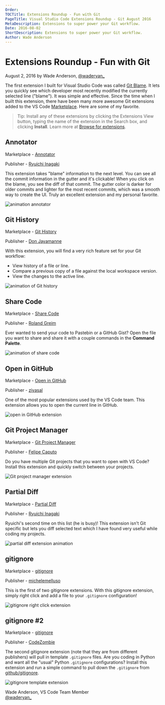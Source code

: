 ```yaml
---
Order:
TOCTitle: Extensions Roundup - Fun with Git
PageTitle: Visual Studio Code Extensions Roundup - Git August 2016
MetaDescription: Extensions to super power your Git workflow.
Date: 2016-08-02
ShortDescription: Extensions to super power your Git workflow.
Author: Wade Anderson
---
```


# Extensions Roundup - Fun with Git

August 2, 2016 by Wade Anderson, [@waderyan\_](https://twitter.com/waderyan_)

The first extension I built for Visual Studio Code was called
[Git Blame](https://marketplace.visualstudio.com/items?itemName=waderyan.gitblame).
It lets you quickly see which developer most recently modified the currently
selected line ("blame"). It was simple and effective. Since the time when I
built this extension, there have been many more awesome Git extensions added to
the VS Code [Marketplace](https://marketplace.visualstudio.com/VSCode). Here are
some of my favorite.

> Tip: Install any of these extensions by clicking the Extensions View button,
> typing the name of the extension in the Search box, and clicking **Install**.
> Learn more at
> [Browse for extensions](/docs/editor/extension-marketplace.md#browse-for-extensions).

## Annotator

Marketplace -
[Annotator](https://marketplace.visualstudio.com/items?itemName=ryu1kn.annotator)

Publisher -
[Ryuichi Inagaki](https://marketplace.visualstudio.com/search?term=publisher%3A%22Ryuichi%20Inagaki%22&target=VSCode)

This extension takes "blame" information to the next level. You can see all the
commit information in the gutter and it's clickable! When you click on the
blame, you see the diff of that commit. The gutter color is darker for older
commits and lighter for the most recent commits, which was a smooth way to
create the UI. Truly an excellent extension and my personal favorite.

![animation annotator](annotate-animation.gif)

## Git History

Marketplace -
[Git History](https://marketplace.visualstudio.com/items?itemName=donjayamanne.githistory)

Publisher -
[Don Jayamanne](https://marketplace.visualstudio.com/search?term=publisher%3A%22Don%20Jayamanne%22&target=VSCode)

With this extension, you will find a very rich feature set for your Git
workflow:

-   View history of a file or line.
-   Compare a previous copy of a file against the local workspace version.
-   View the changes to the active line.

![animation of Git history](git-history-animation.gif)

## Share Code

Marketplace -
[Share Code](https://marketplace.visualstudio.com/items?itemName=RolandGreim.sharecode)

Publisher -
[Roland Greim](https://marketplace.visualstudio.com/search?term=publisher%3A%22Roland%20Greim%22&target=VSCode)

Ever wanted to send your code to Pastebin or a GitHub Gist? Open the file you
want to share and share it with a couple commands in the **Command Palette**.

![animation of share code](share-code-animation.gif)

## Open in GitHub

Marketplace -
[Open in GitHub](https://marketplace.visualstudio.com/items?itemName=ziyasal.vscode-open-in-github)

Publisher -
[ziyasal](https://marketplace.visualstudio.com/search?term=publisher%3A%22ziyasal%22&target=VSCode)

One of the most popular extensions used by the VS Code team. This extension
allows you to open the current line in GitHub.

![open in GitHub extension](open-in-github.png)

## Git Project Manager

Marketplace -
[Git Project Manager](https://marketplace.visualstudio.com/items?itemName=felipecaputo.git-project-manager)

Publisher -
[Felipe Caputo](https://marketplace.visualstudio.com/search?term=publisher%3A%22Felipe%20Caputo%22&target=VSCode)

Do you have multiple Git projects that you want to open with VS Code? Install
this extension and quickly switch between your projects.

![Git project manager extension](git-project-manager.png)

## Partial Diff

Marketplace -
[Partial Diff](https://marketplace.visualstudio.com/items?itemName=ryu1kn.partial-diff)

Publisher -
[Ryuichi Inagaki](https://marketplace.visualstudio.com/search?term=publisher%3A%22Ryuichi%20Inagaki%22&target=VSCode)

Ryuichi's second time on this list (he is busy)! This extension isn't Git
specific but lets you diff selected text which I have found very useful while
coding my projects.

![partial diff extension animation](partial-diff.gif)

## gitignore

Marketplace -
[gitignore](https://marketplace.visualstudio.com/items?itemName=michelemelluso.gitignore)

Publisher -
[michelemelluso](https://marketplace.visualstudio.com/search?term=publisher%3A%22michelemelluso%22&target=VSCode)

This is the first of two gitignore extensions. With this gitignore extension,
simply right click and add a file to your `.gitignore` configuration!

![gitignore right click extension](gitignore-rightclick.png)

## gitignore #2

Marketplace -
[gitignore](https://marketplace.visualstudio.com/items?itemName=codezombiech.gitignore)

Publisher -
[CodeZombie](https://marketplace.visualstudio.com/search?term=publisher%3A%22CodeZombie%22&target=VSCode)

The second gitignore extension (note that they are from different publishers)
will pull in template `.gitignore` files. Are you coding in Python and want all
the "usual" Python `.gitignore` configurations? Install this extension and run a
simple command to pull down the `.gitignore` from
[github/gitignore](https://github.com/github/gitignore).

![gitignore template extension](gitignore-template.png)

Wade Anderson, VS Code Team Member <br>
[@waderyan\_](https://twitter.com/waderyan_)
